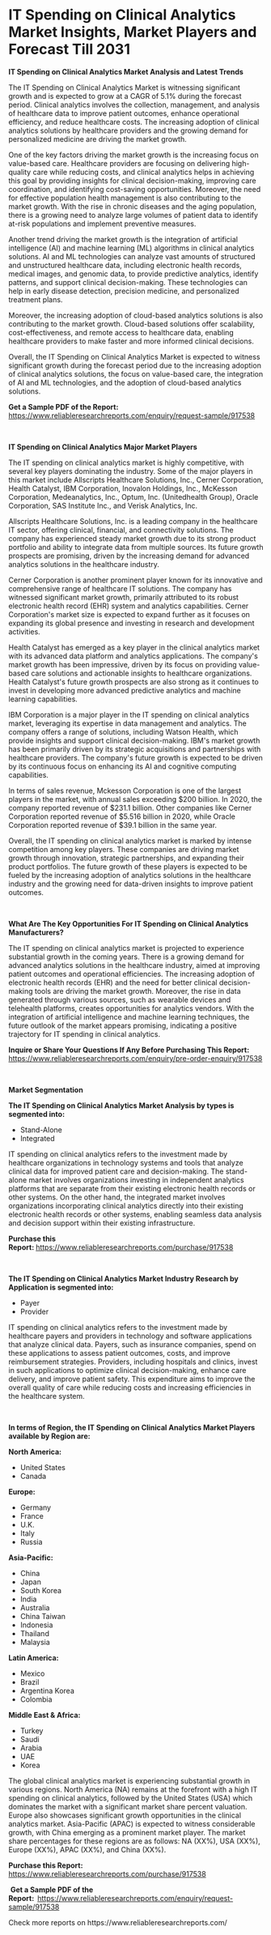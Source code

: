 <p><h1>IT Spending on Clinical Analytics Market Insights, Market Players and Forecast Till 2031</h1></p><p><strong>IT Spending on Clinical Analytics Market Analysis and Latest Trends</strong></p>
<p><p>The IT Spending on Clinical Analytics Market is witnessing significant growth and is expected to grow at a CAGR of 5.1% during the forecast period. Clinical analytics involves the collection, management, and analysis of healthcare data to improve patient outcomes, enhance operational efficiency, and reduce healthcare costs. The increasing adoption of clinical analytics solutions by healthcare providers and the growing demand for personalized medicine are driving the market growth.</p><p>One of the key factors driving the market growth is the increasing focus on value-based care. Healthcare providers are focusing on delivering high-quality care while reducing costs, and clinical analytics helps in achieving this goal by providing insights for clinical decision-making, improving care coordination, and identifying cost-saving opportunities. Moreover, the need for effective population health management is also contributing to the market growth. With the rise in chronic diseases and the aging population, there is a growing need to analyze large volumes of patient data to identify at-risk populations and implement preventive measures.</p><p>Another trend driving the market growth is the integration of artificial intelligence (AI) and machine learning (ML) algorithms in clinical analytics solutions. AI and ML technologies can analyze vast amounts of structured and unstructured healthcare data, including electronic health records, medical images, and genomic data, to provide predictive analytics, identify patterns, and support clinical decision-making. These technologies can help in early disease detection, precision medicine, and personalized treatment plans.</p><p>Moreover, the increasing adoption of cloud-based analytics solutions is also contributing to the market growth. Cloud-based solutions offer scalability, cost-effectiveness, and remote access to healthcare data, enabling healthcare providers to make faster and more informed clinical decisions.</p><p>Overall, the IT Spending on Clinical Analytics Market is expected to witness significant growth during the forecast period due to the increasing adoption of clinical analytics solutions, the focus on value-based care, the integration of AI and ML technologies, and the adoption of cloud-based analytics solutions.</p></p>
<p><strong>Get a Sample PDF of the Report:&nbsp;</strong> <a href="https://www.reliableresearchreports.com/enquiry/request-sample/917538">https://www.reliableresearchreports.com/enquiry/request-sample/917538</a></p>
<p>&nbsp;</p>
<p><strong>IT Spending on Clinical Analytics Major Market Players</strong></p>
<p><p>The IT spending on clinical analytics market is highly competitive, with several key players dominating the industry. Some of the major players in this market include Allscripts Healthcare Solutions, Inc., Cerner Corporation, Health Catalyst, IBM Corporation, Inovalon Holdings, Inc., McKesson Corporation, Medeanalytics, Inc., Optum, Inc. (Unitedhealth Group), Oracle Corporation, SAS Institute Inc., and Verisk Analytics, Inc.</p><p>Allscripts Healthcare Solutions, Inc. is a leading company in the healthcare IT sector, offering clinical, financial, and connectivity solutions. The company has experienced steady market growth due to its strong product portfolio and ability to integrate data from multiple sources. Its future growth prospects are promising, driven by the increasing demand for advanced analytics solutions in the healthcare industry.</p><p>Cerner Corporation is another prominent player known for its innovative and comprehensive range of healthcare IT solutions. The company has witnessed significant market growth, primarily attributed to its robust electronic health record (EHR) system and analytics capabilities. Cerner Corporation's market size is expected to expand further as it focuses on expanding its global presence and investing in research and development activities.</p><p>Health Catalyst has emerged as a key player in the clinical analytics market with its advanced data platform and analytics applications. The company's market growth has been impressive, driven by its focus on providing value-based care solutions and actionable insights to healthcare organizations. Health Catalyst's future growth prospects are also strong as it continues to invest in developing more advanced predictive analytics and machine learning capabilities.</p><p>IBM Corporation is a major player in the IT spending on clinical analytics market, leveraging its expertise in data management and analytics. The company offers a range of solutions, including Watson Health, which provide insights and support clinical decision-making. IBM's market growth has been primarily driven by its strategic acquisitions and partnerships with healthcare providers. The company's future growth is expected to be driven by its continuous focus on enhancing its AI and cognitive computing capabilities.</p><p>In terms of sales revenue, Mckesson Corporation is one of the largest players in the market, with annual sales exceeding $200 billion. In 2020, the company reported revenue of $231.1 billion. Other companies like Cerner Corporation reported revenue of $5.516 billion in 2020, while Oracle Corporation reported revenue of $39.1 billion in the same year.</p><p>Overall, the IT spending on clinical analytics market is marked by intense competition among key players. These companies are driving market growth through innovation, strategic partnerships, and expanding their product portfolios. The future growth of these players is expected to be fueled by the increasing adoption of analytics solutions in the healthcare industry and the growing need for data-driven insights to improve patient outcomes.</p></p>
<p>&nbsp;</p>
<p><strong>What Are The Key Opportunities For IT Spending on Clinical Analytics Manufacturers?</strong></p>
<p><p>The IT spending on clinical analytics market is projected to experience substantial growth in the coming years. There is a growing demand for advanced analytics solutions in the healthcare industry, aimed at improving patient outcomes and operational efficiencies. The increasing adoption of electronic health records (EHR) and the need for better clinical decision-making tools are driving the market growth. Moreover, the rise in data generated through various sources, such as wearable devices and telehealth platforms, creates opportunities for analytics vendors. With the integration of artificial intelligence and machine learning techniques, the future outlook of the market appears promising, indicating a positive trajectory for IT spending in clinical analytics.</p></p>
<p><strong>Inquire or Share Your Questions If Any Before Purchasing This Report:</strong> <a href="https://www.reliableresearchreports.com/enquiry/pre-order-enquiry/917538">https://www.reliableresearchreports.com/enquiry/pre-order-enquiry/917538</a></p>
<p>&nbsp;</p>
<p><strong>Market Segmentation</strong></p>
<p><strong>The IT Spending on Clinical Analytics Market Analysis by types is segmented into:</strong></p>
<p><ul><li>Stand-Alone</li><li>Integrated</li></ul></p>
<p><p>IT spending on clinical analytics refers to the investment made by healthcare organizations in technology systems and tools that analyze clinical data for improved patient care and decision-making. The stand-alone market involves organizations investing in independent analytics platforms that are separate from their existing electronic health records or other systems. On the other hand, the integrated market involves organizations incorporating clinical analytics directly into their existing electronic health records or other systems, enabling seamless data analysis and decision support within their existing infrastructure.</p></p>
<p><strong>Purchase this Report:&nbsp;</strong><a href="https://www.reliableresearchreports.com/purchase/917538">https://www.reliableresearchreports.com/purchase/917538</a></p>
<p>&nbsp;</p>
<p><strong>The IT Spending on Clinical Analytics Market Industry Research by Application is segmented into:</strong></p>
<p><ul><li>Payer</li><li>Provider</li></ul></p>
<p><p>IT spending on clinical analytics refers to the investment made by healthcare payers and providers in technology and software applications that analyze clinical data. Payers, such as insurance companies, spend on these applications to assess patient outcomes, costs, and improve reimbursement strategies. Providers, including hospitals and clinics, invest in such applications to optimize clinical decision-making, enhance care delivery, and improve patient safety. This expenditure aims to improve the overall quality of care while reducing costs and increasing efficiencies in the healthcare system.</p></p>
<p>&nbsp;</p>
<p><strong>In terms of Region, the IT Spending on Clinical Analytics Market Players available by Region are:</strong></p>
<p>
    <p> <strong> North America: </strong>
        <ul>
            <li>United States</li>
            <li>Canada</li>
        </ul>
        </p> 
    <p> <strong> Europe: </strong>
        <ul>
            <li>Germany</li>
            <li>France</li>
            <li>U.K.</li>
            <li>Italy</li>
            <li>Russia</li>
        </ul>
        </p> 
    <p> <strong> Asia-Pacific: </strong>
        <ul>
            <li>China</li>
            <li>Japan</li>
            <li>South Korea</li>
            <li>India</li>
            <li>Australia</li>
            <li>China Taiwan</li>
            <li>Indonesia</li>
            <li>Thailand</li>
            <li>Malaysia</li>
        </ul>
        </p> 
    <p> <strong> Latin America: </strong>
        <ul>
            <li>Mexico</li>
            <li>Brazil</li>
            <li>Argentina Korea</li>
            <li>Colombia</li>
        </ul>
        </p> 
    <p> <strong> Middle East & Africa: </strong>
        <ul>
            <li>Turkey</li>
            <li>Saudi</li>
            <li>Arabia</li>
            <li>UAE</li>
            <li>Korea</li>
        </ul>
    </p>
    </p>
<p><p>The global clinical analytics market is experiencing substantial growth in various regions. North America (NA) remains at the forefront with a high IT spending on clinical analytics, followed by the United States (USA) which dominates the market with a significant market share percent valuation. Europe also showcases significant growth opportunities in the clinical analytics market. Asia-Pacific (APAC) is expected to witness considerable growth, with China emerging as a prominent market player. The market share percentages for these regions are as follows: NA (XX%), USA (XX%), Europe (XX%), APAC (XX%), and China (XX%).</p></p>
<p><strong>Purchase this Report: </strong><a href="https://www.reliableresearchreports.com/purchase/917538">https://www.reliableresearchreports.com/purchase/917538</a></p>
<p>&nbsp;<strong>Get a Sample PDF of the Report:&nbsp;&nbsp;</strong><a href="https://www.reliableresearchreports.com/enquiry/request-sample/917538">https://www.reliableresearchreports.com/enquiry/request-sample/917538</a></p>
<p><strong></strong></p>
<p>Check more reports on https://www.reliableresearchreports.com/</p>